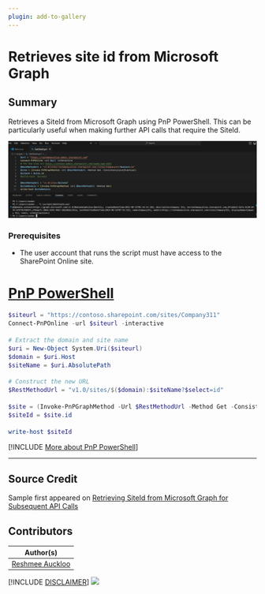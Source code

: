 ```yaml
---
plugin: add-to-gallery
---
```


# Retrieves site id from Microsoft Graph

## Summary

Retrieves a SiteId from Microsoft Graph using PnP PowerShell. This can be particularly useful when making further API calls that require the SiteId.

![Example Screenshot](assets/preview.png)

### Prerequisites

- The user account that runs the script must have access to the SharePoint Online site.

# [PnP PowerShell](#tab/pnpps)

```powershell
$siteurl = "https://contoso.sharepoint.com/sites/Company311"
Connect-PnPOnline -url $siteurl -interactive

# Extract the domain and site name
$uri = New-Object System.Uri($siteurl)
$domain = $uri.Host
$siteName = $uri.AbsolutePath

# Construct the new URL
$RestMethodUrl = "v1.0/sites/$($domain):$siteName?$select=id"

$site = (Invoke-PnPGraphMethod -Url $RestMethodUrl -Method Get -ConsistencyLevelEventual)
$siteId = $site.id

write-host $siteId
```

[!INCLUDE [More about PnP PowerShell](../../docfx/includes/MORE-PNPPS.md)]

***

## Source Credit

Sample first appeared on [Retrieving SiteId from Microsoft Graph for Subsequent API Calls](https://reshmeeauckloo.com/posts/powershell_getsiteid_graph/)

## Contributors

| Author(s) |
|-----------|
| [Reshmee Auckloo](https://github.com/reshmee011) |


[!INCLUDE [DISCLAIMER](../../docfx/includes/DISCLAIMER.md)]
<img src="https://m365-visitor-stats.azurewebsites.net/script-samples/scripts/spo-get-siteid-from-microsoftgraph" aria-hidden="true" />